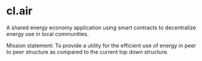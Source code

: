 # cl.air
A shared energy economy application using smart contracts to decentralize energy use in local communities.

Mission statement: To provide a utility for the efficient use of energy in peer to peer structure as compared to the current top down structure.
